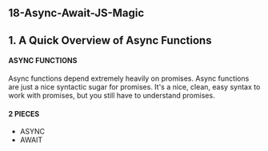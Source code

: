 ## 18-Async-Await-JS-Magic

## 1. A Quick Overview of Async Functions

#### ASYNC FUNCTIONS

Async functions depend extremely heavily on promises. Async functions are just a nice syntactic sugar for promises. It's a nice, clean, easy syntax to work with promises, but you still have to understand promises.

#### 2 PIECES

- ASYNC
- AWAIT

